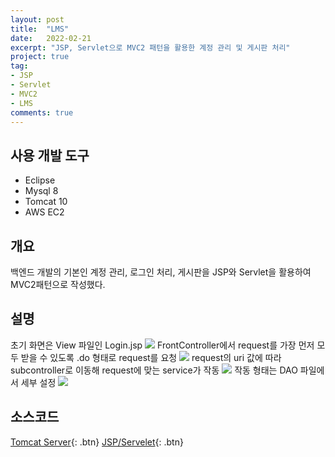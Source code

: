 ```yaml
---
layout: post
title:  "LMS"
date:   2022-02-21
excerpt: "JSP, Servlet으로 MVC2 패턴을 활용한 계정 관리 및 게시판 처리"
project: true
tag:
- JSP 
- Servlet
- MVC2
- LMS
comments: true
---
```


## 사용 개발 도구
* Eclipse
* Mysql 8
* Tomcat 10
* AWS EC2

## 개요

백엔드 개발의 기본인 계정 관리, 로그인 처리, 게시판을 JSP와 Servlet을 활용하여 MVC2패턴으로 작성했다.

## 설명

초기 화면은 View 파일인 Login.jsp
<img src="https://github.com/kids9702/img/blob/main/1.png?raw=true">
FrontController에서 request를 가장 먼저 모두 받을 수 있도록 .do 형태로 request를 요청
<img src="https://github.com/kids9702/img/blob/main/2.png?raw=true">
request의 uri 값에 따라 subcontroller로 이동해 request에 맞는 service가 작동
<img src="https://github.com/kids9702/img/blob/main/3.png?raw=true">
작동 형태는 DAO 파일에서 세부 설정
<img src="https://github.com/kids9702/img/blob/main/4.png?raw=true">

## 소스코드

[Tomcat Server](https://github.com/kids9702/JSP_Servlet_Servers){: .btn}
[JSP/Servelet](https://github.com/kids9702/LMS){: .btn}